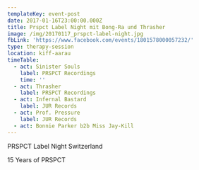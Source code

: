 ```yaml
---
templateKey: event-post
date: 2017-01-16T23:00:00.000Z
title: Prspct Label Night mit Bong-Ra und Thrasher
image: /img/20170117_prspct-label-night.jpg
fbLink: 'https://www.facebook.com/events/1801578000057232/'
type: therapy-session
location: kiff-aarau
timeTable:
  - act: Sinister Souls
    label: PRSPCT Recordings
    time: ''
  - act: Thrasher
    label: PRSPCT Recordings
  - act: Infernal Bastard
    label: JUR Records
  - act: Prof. Pressure
    label: JUR Records
  - act: Bonnie Parker b2b Miss Jay-Kill
---
```

PRSPCT Label Night Switzerland

15 Years of PRSPCT
